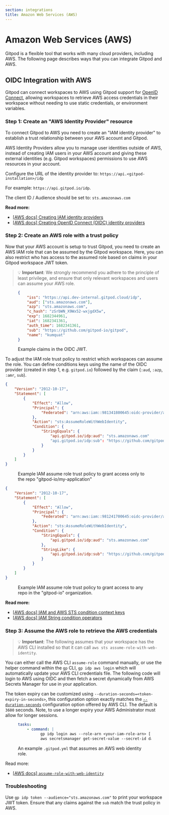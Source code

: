 ```yaml
---
section: integrations
title: Amazon Web Services (AWS)
---
```


# Amazon Web Services (AWS)

Gitpod is a flexible tool that works with many cloud providers, including AWS. The following page describes ways that you can integrate Gitpod and AWS.

## OIDC Integration with AWS

Gitpod can connect workspaces to AWS using Gitpod support for [OpenID Connect](/docs/configure/workspaces/oidc), allowing workspaces to retrieve AWS access credentials in their workspace without needing to use static credentials, or environment variables.

### Step 1: Create an "AWS Identity Provider" resource

To connect Gitpod to AWS you need to create an "IAM identity provider" to establish a trust relationship between your AWS account and Gitpod.

AWS Identity Providers allow you to manage user identities outside of AWS, instead of creating IAM users in your AWS account and giving these external identities (e.g. Gitpod workspaces) permissions to use AWS resources in your account.

Configure the URL of the identity provider to: `https://api.<gitpod-installation>/idp`

For example: `https://api.gitpod.io/idp`.

The client ID / Audience should be set to: `sts.amazonaws.com`

**Read more:**

-   [[AWS docs] Creating IAM identity providers](https://docs.aws.amazon.com/IAM/latest/UserGuide/id_roles_providers_create.html)
-   [[AWS docs] Creating OpenID Connect (OIDC) identity providers](https://docs.aws.amazon.com/IAM/latest/UserGuide/id_roles_providers_create_oidc.html)

### Step 2: Create an AWS role with a trust policy

Now that your AWS account is setup to trust Gitpod, you need to create an AWS IAM role that can be assumed by the Gitpod workspace. Here, you can also restrict who has access to the assumed role based on claims in your Gitpod workspace JWT token.

> 💡 **Important**: We strongly recommend you adhere to the principle of least privilege, and ensure that only relevant workspaces and users can assume your AWS role.

<figure>

```json
{
	"iss": "https://api.dev-internal.gitpod.cloud/idp",
	"aud": ["sts.amazonaws.com"],
	"azp": "sts.amazonaws.com",
	"c_hash": "zSrbWN_X9Wx52-wxjgdX5w",
	"exp": 1682344961,
	"iat": 1682341361,
	"auth_time": 1682341361,
	"sub": "https://github.com/gitpod-io/gitpod",
	"name": "kumquat"
}
```

  <figcaption>
    Example claims in the OIDC JWT.
  </figcaption>
</figure>

To adjust the IAM role trust policy to restrict which workspaces can assume the role. You can define conditions keys using the name of the OIDC provider (created in step 1, e.g. `gitpod.io`) followed by the claim (`:aud`, `:azp`, `:amr`, `sub`).

```json
{
    "Version": "2012-10-17",
    "Statement": [
        {
            "Effect": "Allow",
            "Principal": {
                "Federated": "arn:aws:iam::981341800645:oidc-provider/api.gitpod.io/idp"
            },
            "Action": "sts:AssumeRoleWithWebIdentity",
            "Condition": {
                "StringEquals": {
                    "api.gitpod.io/idp:aud": "sts.amazonaws.com"
                    "api.gitpod.io/idp:sub": "https://github.com/gitpod-io/my-application"
                }
            }
        }
    ]
}
```

<figure>
<figcaption>
    Example IAM assume role trust policy to grant access only to the repo "gitpod-io/my-application"
  </figcaption>
</figure>

```json
{
	"Version": "2012-10-17",
	"Statement": [
		{
			"Effect": "Allow",
			"Principal": {
				"Federated": "arn:aws:iam::981241700645:oidc-provider/api.gitpod.io/idp"
			},
			"Action": "sts:AssumeRoleWithWebIdentity",
			"Condition": {
				"StringEquals": {
					"api.gitpod.io/idp:aud": "sts.amazonaws.com"
				},
				"StringLike": {
					"api.gitpod.io/idp:sub": "https://github.com/gitpod-io/*"
				}
			}
		}
	]
}
```

<figure>
<figcaption>
    Example IAM assume role trust policy to grant access to any repo in the "gitpod-io" organization.
  </figcaption>
</figure>

**Read more:**

-   [[AWS docs] IAM and AWS STS condition context keys](https://docs.aws.amazon.com/IAM/latest/UserGuide/reference_policies_iam-condition-keys.html)
-   [[AWS docs] IAM String condition operators](https://docs.aws.amazon.com/IAM/latest/UserGuide/reference_policies_elements_condition_operators.html#Conditions_String)

### Step 3: Assume the AWS role to retrieve the AWS credentials

> 💡 **Important**: The following assumes that your workspace has the AWS CLI installed so that it can call `aws sts assume-role-with-web-identity`.

You can either call the AWS CLI `assume-role` command manually, or use the helper command within the `gp` CLI, `gp idp aws login` which will automatically update your AWS CLI credentials file.
The following code will login to AWS using OIDC and then fetch a secret dynamically from AWS Secrets Manager for use in your application.

The token expiry can be customized using `--duration-seconds=<token-expiry-in-seconds>`, this configuration option exactly matches the [`--duration-seconds`](https://docs.aws.amazon.com/cli/latest/reference/sts/assume-role-with-web-identity.html) configuration option offered by AWS CLI. The default is `3600` seconds. Note, to use a longer expiry your AWS Administrator must allow for longer sessions.

<figure>

```yaml
tasks:
    - command: |
          gp idp login aws --role-arn <your-iam-role-arn> [--duration-seconds=<expiry-in-seconds>]
          aws secretsmanager get-secret-value --secret-id database_connection_string --region us-east-1 | jq .SecretString
```

  <figcaption>
    An example <code>.gitpod.yml</code> that assumes an AWS web identity role.
  </figcaption>
</figure>

Read more:

-   [[AWS docs] `assume-role-with-web-identity`](https://docs.aws.amazon.com/cli/latest/reference/sts/assume-role-with-web-identity.html)

### Troubleshooting

Use `gp idp token --audience="sts.amazonaws.com"` to print your workspace JWT token. Ensure that any claims against the `sub` match the trust policy in AWS.

